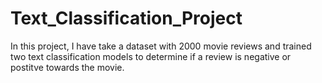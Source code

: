 # Text_Classification_Project
In this project, I have take a dataset with 2000 movie reviews and trained two text classification models to determine if a review is negative or postitve towards the movie.
